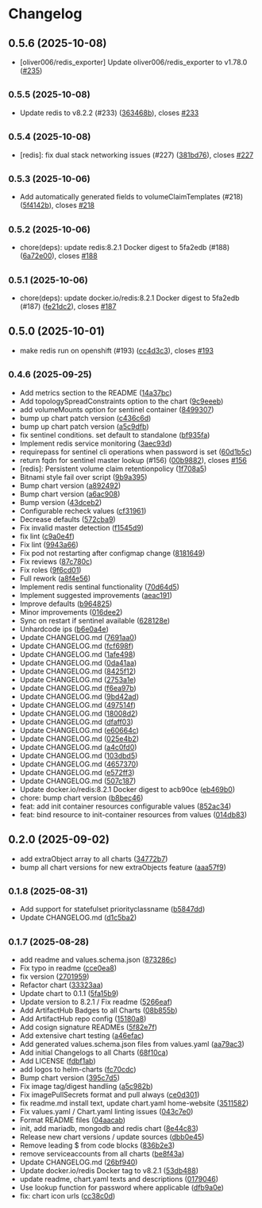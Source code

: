 # Changelog

## 0.5.6 (2025-10-08)

* [oliver006/redis_exporter] Update oliver006/redis_exporter to v1.78.0 ([#235](https://github.com/CloudPirates-io/helm-charts/pull/235))

## <small>0.5.5 (2025-10-08)</small>

* Update redis to v8.2.2 (#233) ([363468b](https://github.com/CloudPirates-io/helm-charts/commit/363468b)), closes [#233](https://github.com/CloudPirates-io/helm-charts/issues/233)

## <small>0.5.4 (2025-10-08)</small>

* [redis]: fix dual stack networking issues (#227) ([381bd76](https://github.com/CloudPirates-io/helm-charts/commit/381bd76)), closes [#227](https://github.com/CloudPirates-io/helm-charts/issues/227)

## <small>0.5.3 (2025-10-06)</small>

* Add automatically generated fields to volumeClaimTemplates (#218) ([5f4142b](https://github.com/CloudPirates-io/helm-charts/commit/5f4142b)), closes [#218](https://github.com/CloudPirates-io/helm-charts/issues/218)

## <small>0.5.2 (2025-10-06)</small>

* chore(deps): update redis:8.2.1 Docker digest to 5fa2edb (#188) ([6a72e00](https://github.com/CloudPirates-io/helm-charts/commit/6a72e00)), closes [#188](https://github.com/CloudPirates-io/helm-charts/issues/188)

## <small>0.5.1 (2025-10-06)</small>

* chore(deps): update docker.io/redis:8.2.1 Docker digest to 5fa2edb (#187) ([fe21dc2](https://github.com/CloudPirates-io/helm-charts/commit/fe21dc2)), closes [#187](https://github.com/CloudPirates-io/helm-charts/issues/187)

## 0.5.0 (2025-10-01)

* make redis run on openshift (#193) ([cc4d3c3](https://github.com/CloudPirates-io/helm-charts/commit/cc4d3c3)), closes [#193](https://github.com/CloudPirates-io/helm-charts/issues/193)

## <small>0.4.6 (2025-09-25)</small>

* Add metrics section to the README ([14a37bc](https://github.com/CloudPirates-io/helm-charts/commit/14a37bc))
* Add topologySpreadConstraints option to the chart ([9c9eeeb](https://github.com/CloudPirates-io/helm-charts/commit/9c9eeeb))
* add volumeMounts option for sentinel container ([8499307](https://github.com/CloudPirates-io/helm-charts/commit/8499307))
* bump up chart patch version ([c436c6d](https://github.com/CloudPirates-io/helm-charts/commit/c436c6d))
* bump up chart patch version ([a5c9dfb](https://github.com/CloudPirates-io/helm-charts/commit/a5c9dfb))
* fix sentinel conditions. set default to standalone ([bf935fa](https://github.com/CloudPirates-io/helm-charts/commit/bf935fa))
* Implement redis service monitoring ([3aec93d](https://github.com/CloudPirates-io/helm-charts/commit/3aec93d))
* requirepass for sentinel cli operations when password is set ([60d1b5c](https://github.com/CloudPirates-io/helm-charts/commit/60d1b5c))
* return fqdn for sentinel master lookup (#156) ([00b9882](https://github.com/CloudPirates-io/helm-charts/commit/00b9882)), closes [#156](https://github.com/CloudPirates-io/helm-charts/issues/156)
* [redis]: Persistent volume claim retentionpolicy ([1f708a5](https://github.com/CloudPirates-io/helm-charts/commit/1f708a5))
* Bitnami style fail over script ([9b9a395](https://github.com/CloudPirates-io/helm-charts/commit/9b9a395))
* Bump chart version ([a892492](https://github.com/CloudPirates-io/helm-charts/commit/a892492))
* Bump chart version ([a6ac908](https://github.com/CloudPirates-io/helm-charts/commit/a6ac908))
* Bump version ([43dceb2](https://github.com/CloudPirates-io/helm-charts/commit/43dceb2))
* Configurable recheck values ([cf31961](https://github.com/CloudPirates-io/helm-charts/commit/cf31961))
* Decrease defaults ([572cba9](https://github.com/CloudPirates-io/helm-charts/commit/572cba9))
* Fix invalid master detection ([f1545d9](https://github.com/CloudPirates-io/helm-charts/commit/f1545d9))
* fix lint ([c9a0e4f](https://github.com/CloudPirates-io/helm-charts/commit/c9a0e4f))
* Fix lint ([9943a66](https://github.com/CloudPirates-io/helm-charts/commit/9943a66))
* Fix pod not restarting after configmap change ([8181649](https://github.com/CloudPirates-io/helm-charts/commit/8181649))
* Fix reviews ([87c780c](https://github.com/CloudPirates-io/helm-charts/commit/87c780c))
* Fix roles ([9f6cd01](https://github.com/CloudPirates-io/helm-charts/commit/9f6cd01))
* Full rework ([a8f4e56](https://github.com/CloudPirates-io/helm-charts/commit/a8f4e56))
* Implement redis sentinal functionality ([70d64d5](https://github.com/CloudPirates-io/helm-charts/commit/70d64d5))
* Implement suggested improvements ([aeac191](https://github.com/CloudPirates-io/helm-charts/commit/aeac191))
* Improve defaults ([b964825](https://github.com/CloudPirates-io/helm-charts/commit/b964825))
* Minor improvements ([016dee2](https://github.com/CloudPirates-io/helm-charts/commit/016dee2))
* Sync on restart if sentinel available ([628128e](https://github.com/CloudPirates-io/helm-charts/commit/628128e))
* Unhardcode ips ([b6e0a4e](https://github.com/CloudPirates-io/helm-charts/commit/b6e0a4e))
* Update CHANGELOG.md ([7691aa0](https://github.com/CloudPirates-io/helm-charts/commit/7691aa0))
* Update CHANGELOG.md ([fcf698f](https://github.com/CloudPirates-io/helm-charts/commit/fcf698f))
* Update CHANGELOG.md ([1afe498](https://github.com/CloudPirates-io/helm-charts/commit/1afe498))
* Update CHANGELOG.md ([0da41aa](https://github.com/CloudPirates-io/helm-charts/commit/0da41aa))
* Update CHANGELOG.md ([8425f12](https://github.com/CloudPirates-io/helm-charts/commit/8425f12))
* Update CHANGELOG.md ([2753a1e](https://github.com/CloudPirates-io/helm-charts/commit/2753a1e))
* Update CHANGELOG.md ([f6ea97b](https://github.com/CloudPirates-io/helm-charts/commit/f6ea97b))
* Update CHANGELOG.md ([9bd42ad](https://github.com/CloudPirates-io/helm-charts/commit/9bd42ad))
* Update CHANGELOG.md ([497514f](https://github.com/CloudPirates-io/helm-charts/commit/497514f))
* Update CHANGELOG.md ([18008d2](https://github.com/CloudPirates-io/helm-charts/commit/18008d2))
* Update CHANGELOG.md ([dfaff03](https://github.com/CloudPirates-io/helm-charts/commit/dfaff03))
* Update CHANGELOG.md ([e60664c](https://github.com/CloudPirates-io/helm-charts/commit/e60664c))
* Update CHANGELOG.md ([025e4b2](https://github.com/CloudPirates-io/helm-charts/commit/025e4b2))
* Update CHANGELOG.md ([a4c0fd0](https://github.com/CloudPirates-io/helm-charts/commit/a4c0fd0))
* Update CHANGELOG.md ([103dbd5](https://github.com/CloudPirates-io/helm-charts/commit/103dbd5))
* Update CHANGELOG.md ([4657370](https://github.com/CloudPirates-io/helm-charts/commit/4657370))
* Update CHANGELOG.md ([e572ff3](https://github.com/CloudPirates-io/helm-charts/commit/e572ff3))
* Update CHANGELOG.md ([507c187](https://github.com/CloudPirates-io/helm-charts/commit/507c187))
* Update docker.io/redis:8.2.1 Docker digest to acb90ce ([eb469b0](https://github.com/CloudPirates-io/helm-charts/commit/eb469b0))
* chore: bump chart version ([b8bec46](https://github.com/CloudPirates-io/helm-charts/commit/b8bec46))
* feat: add init container resources configurable values ([852ac34](https://github.com/CloudPirates-io/helm-charts/commit/852ac34))
* feat: bind resource to init-container resources from values ([014db83](https://github.com/CloudPirates-io/helm-charts/commit/014db83))

## 0.2.0 (2025-09-02)

* add extraObject array to all charts ([34772b7](https://github.com/CloudPirates-io/helm-charts/commit/34772b7))
* bump all chart versions for new extraObjects feature ([aaa57f9](https://github.com/CloudPirates-io/helm-charts/commit/aaa57f9))

## <small>0.1.8 (2025-08-31)</small>

* Add support for statefulset priorityclassname ([b5847dd](https://github.com/CloudPirates-io/helm-charts/commit/b5847dd))
* Update CHANGELOG.md ([d1c5ba2](https://github.com/CloudPirates-io/helm-charts/commit/d1c5ba2))

## <small>0.1.7 (2025-08-28)</small>

* add readme and values.schema.json ([873286c](https://github.com/CloudPirates-io/helm-charts/commit/873286c))
* Fix typo in readme ([cce0ea8](https://github.com/CloudPirates-io/helm-charts/commit/cce0ea8))
* fix version ([2701959](https://github.com/CloudPirates-io/helm-charts/commit/2701959))
* Refactor chart ([33323aa](https://github.com/CloudPirates-io/helm-charts/commit/33323aa))
* Update chart to 0.1.1 ([5fa15b9](https://github.com/CloudPirates-io/helm-charts/commit/5fa15b9))
* Update version to 8.2.1 / Fix readme ([5266eaf](https://github.com/CloudPirates-io/helm-charts/commit/5266eaf))
* Add ArtifactHub Badges to all Charts ([08b855b](https://github.com/CloudPirates-io/helm-charts/commit/08b855b))
* Add ArtifactHub repo config ([15180a8](https://github.com/CloudPirates-io/helm-charts/commit/15180a8))
* Add cosign signature READMEs ([5f82e7f](https://github.com/CloudPirates-io/helm-charts/commit/5f82e7f))
* Add extensive chart testing ([a46efac](https://github.com/CloudPirates-io/helm-charts/commit/a46efac))
* Add generated values.schema.json files from values.yaml ([aa79ac3](https://github.com/CloudPirates-io/helm-charts/commit/aa79ac3))
* Add initial Changelogs to all Charts ([68f10ca](https://github.com/CloudPirates-io/helm-charts/commit/68f10ca))
* Add LICENSE ([fdbf1ab](https://github.com/CloudPirates-io/helm-charts/commit/fdbf1ab))
* add logos to helm-charts ([fc70cdc](https://github.com/CloudPirates-io/helm-charts/commit/fc70cdc))
* Bump chart version ([395c7d5](https://github.com/CloudPirates-io/helm-charts/commit/395c7d5))
* Fix image tag/digest handling ([a5c982b](https://github.com/CloudPirates-io/helm-charts/commit/a5c982b))
* Fix imagePullSecrets format and pull always ([ce0d301](https://github.com/CloudPirates-io/helm-charts/commit/ce0d301))
* fix readme.md install text, update chart.yaml home-website ([3511582](https://github.com/CloudPirates-io/helm-charts/commit/3511582))
* Fix values.yaml / Chart.yaml linting issues ([043c7e0](https://github.com/CloudPirates-io/helm-charts/commit/043c7e0))
* Format README files ([04aacab](https://github.com/CloudPirates-io/helm-charts/commit/04aacab))
* init, add mariadb, mongodb and redis chart ([8e44c83](https://github.com/CloudPirates-io/helm-charts/commit/8e44c83))
* Release new chart versions / update sources ([dbb0e45](https://github.com/CloudPirates-io/helm-charts/commit/dbb0e45))
* Remove leading $ from code blocks ([836b2e3](https://github.com/CloudPirates-io/helm-charts/commit/836b2e3))
* remove serviceaccounts from all charts ([be8f43a](https://github.com/CloudPirates-io/helm-charts/commit/be8f43a))
* Update CHANGELOG.md ([26bf940](https://github.com/CloudPirates-io/helm-charts/commit/26bf940))
* Update docker.io/redis Docker tag to v8.2.1 ([53db488](https://github.com/CloudPirates-io/helm-charts/commit/53db488))
* update readme, chart.yaml texts and descriptions ([0179046](https://github.com/CloudPirates-io/helm-charts/commit/0179046))
* Use lookup function for password where applicable ([dfb9a0e](https://github.com/CloudPirates-io/helm-charts/commit/dfb9a0e))
* fix: chart icon urls ([cc38c0d](https://github.com/CloudPirates-io/helm-charts/commit/cc38c0d))
